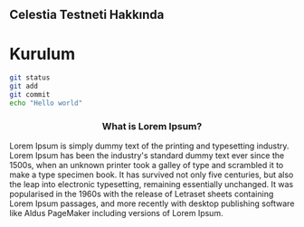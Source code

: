## Celestia Testneti Hakkında

# Kurulum

```sh
git status
git add
git commit
echo "Hello world"
```

<p>
<h3 style="text-align: center;">What is Lorem Ipsum?</h3>
Lorem Ipsum is simply dummy text of the printing and typesetting industry. Lorem Ipsum has been the industry's standard dummy text ever since the 1500s, when an unknown printer took a galley of type and scrambled it to make a type specimen book. It has survived not only five centuries, but also the leap into electronic typesetting, remaining essentially unchanged. It was popularised in the 1960s with the release of Letraset sheets containing Lorem Ipsum passages, and more recently with desktop publishing software like Aldus PageMaker including versions of Lorem Ipsum.
</p>
